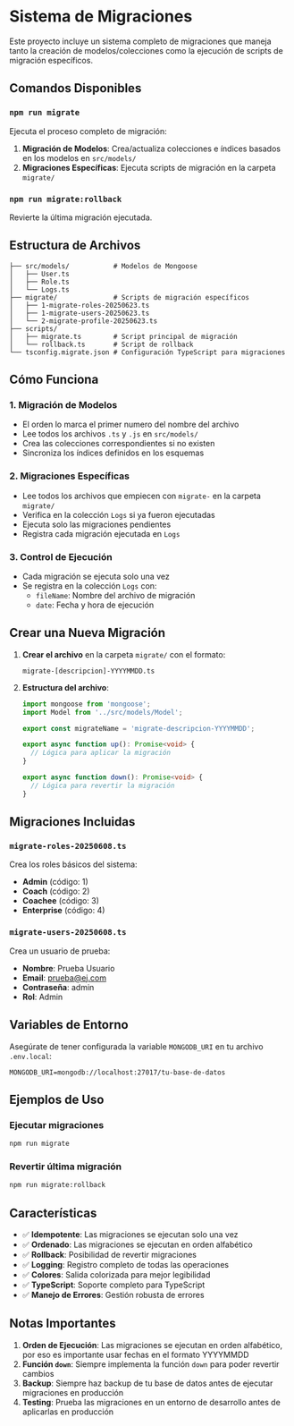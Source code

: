 # Sistema de Migraciones

Este proyecto incluye un sistema completo de migraciones que maneja tanto la creación de modelos/colecciones como la ejecución de scripts de migración específicos.

## Comandos Disponibles

### `npm run migrate`

Ejecuta el proceso completo de migración:

1. **Migración de Modelos**: Crea/actualiza colecciones e índices basados en los modelos en `src/models/`
2. **Migraciones Específicas**: Ejecuta scripts de migración en la carpeta `migrate/`

### `npm run migrate:rollback`

Revierte la última migración ejecutada.

## Estructura de Archivos

```
├── src/models/           # Modelos de Mongoose
│   ├── User.ts
│   ├── Role.ts
│   └── Logs.ts
├── migrate/              # Scripts de migración específicos
│   ├── 1-migrate-roles-20250623.ts
│   ├── 1-migrate-users-20250623.ts
│   └── 2-migrate-profile-20250623.ts
├── scripts/
│   ├── migrate.ts        # Script principal de migración
│   └── rollback.ts       # Script de rollback
└── tsconfig.migrate.json # Configuración TypeScript para migraciones
```

## Cómo Funciona

### 1. Migración de Modelos

- El orden lo marca el primer numero del nombre del archivo
- Lee todos los archivos `.ts` y `.js` en `src/models/`
- Crea las colecciones correspondientes si no existen
- Sincroniza los índices definidos en los esquemas

### 2. Migraciones Específicas

- Lee todos los archivos que empiecen con `migrate-` en la carpeta `migrate/`
- Verifica en la colección `Logs` si ya fueron ejecutadas
- Ejecuta solo las migraciones pendientes
- Registra cada migración ejecutada en `Logs`

### 3. Control de Ejecución

- Cada migración se ejecuta solo una vez
- Se registra en la colección `Logs` con:
  - `fileName`: Nombre del archivo de migración
  - `date`: Fecha y hora de ejecución

## Crear una Nueva Migración

1. **Crear el archivo** en la carpeta `migrate/` con el formato:

   ```
   migrate-[descripcion]-YYYYMMDD.ts
   ```

2. **Estructura del archivo**:

   ```typescript
   import mongoose from 'mongoose';
   import Model from '../src/models/Model';

   export const migrateName = 'migrate-descripcion-YYYYMMDD';

   export async function up(): Promise<void> {
     // Lógica para aplicar la migración
   }

   export async function down(): Promise<void> {
     // Lógica para revertir la migración
   }
   ```

## Migraciones Incluidas

### `migrate-roles-20250608.ts`

Crea los roles básicos del sistema:

- **Admin** (código: 1)
- **Coach** (código: 2)
- **Coachee** (código: 3)
- **Enterprise** (código: 4)

### `migrate-users-20250608.ts`

Crea un usuario de prueba:

- **Nombre**: Prueba Usuario
- **Email**: prueba@ej.com
- **Contraseña**: admin
- **Rol**: Admin

## Variables de Entorno

Asegúrate de tener configurada la variable `MONGODB_URI` en tu archivo `.env.local`:

```env
MONGODB_URI=mongodb://localhost:27017/tu-base-de-datos
```

## Ejemplos de Uso

### Ejecutar migraciones

```bash
npm run migrate
```

### Revertir última migración

```bash
npm run migrate:rollback
```

## Características

- ✅ **Idempotente**: Las migraciones se ejecutan solo una vez
- ✅ **Ordenado**: Las migraciones se ejecutan en orden alfabético
- ✅ **Rollback**: Posibilidad de revertir migraciones
- ✅ **Logging**: Registro completo de todas las operaciones
- ✅ **Colores**: Salida colorizada para mejor legibilidad
- ✅ **TypeScript**: Soporte completo para TypeScript
- ✅ **Manejo de Errores**: Gestión robusta de errores

## Notas Importantes

1. **Orden de Ejecución**: Las migraciones se ejecutan en orden alfabético, por eso es importante usar fechas en el formato YYYYMMDD
2. **Función `down`**: Siempre implementa la función `down` para poder revertir cambios
3. **Backup**: Siempre haz backup de tu base de datos antes de ejecutar migraciones en producción
4. **Testing**: Prueba las migraciones en un entorno de desarrollo antes de aplicarlas en producción
